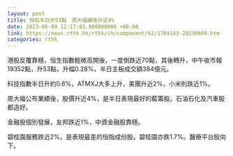```yaml
---
layout: post
title: 恒指半日升53點　周大福績後升近4%
date: 2023-06-09 12:17:03.000000000 +08:00
link: https://news.rthk.hk/rthk/ch/component/k2/1704143-20230609.htm
categories: rthk
---
```


港股反覆靠穩，恒生指數輕微高開後，一度倒跌近70點，其後轉升，中午收市報19352點，升53點，升幅0.28%，半日主板成交額384億元。

科技指數半日升約0.6%，ATMXJ大多上升，美團升近2%，小米則跌近1%。

周大福公布業績後，股價升近4%，是半日表現最好的藍籌股。石油石化及汽車股都造好。

金融股個別發展，友邦跌近1%，中資金融股靠穩。

碧桂園服務跌近2%，是表現最差的恒指成份股。碧桂園亦跌1.7%。醫療平台股向下。
